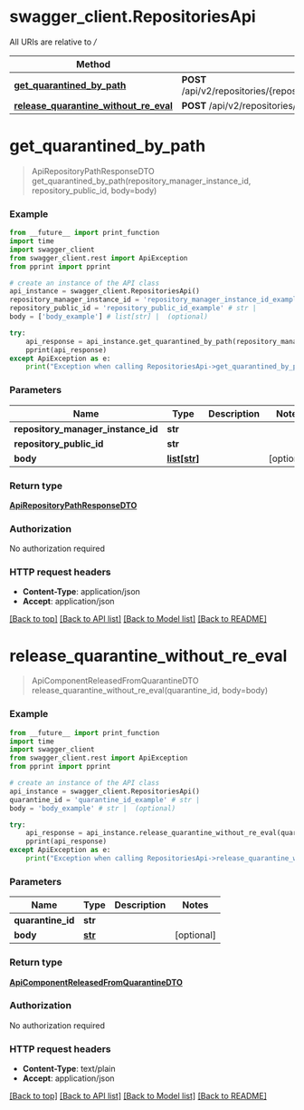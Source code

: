 # swagger_client.RepositoriesApi

All URIs are relative to */*

Method | HTTP request | Description
------------- | ------------- | -------------
[**get_quarantined_by_path**](RepositoriesApi.md#get_quarantined_by_path) | **POST** /api/v2/repositories/{repositoryManagerInstanceId}/{repositoryPublicId}/components/quarantined/pathnames | 
[**release_quarantine_without_re_eval**](RepositoriesApi.md#release_quarantine_without_re_eval) | **POST** /api/v2/repositories/quarantine/{quarantineId}/release | 

# **get_quarantined_by_path**
> ApiRepositoryPathResponseDTO get_quarantined_by_path(repository_manager_instance_id, repository_public_id, body=body)



### Example
```python
from __future__ import print_function
import time
import swagger_client
from swagger_client.rest import ApiException
from pprint import pprint

# create an instance of the API class
api_instance = swagger_client.RepositoriesApi()
repository_manager_instance_id = 'repository_manager_instance_id_example' # str | 
repository_public_id = 'repository_public_id_example' # str | 
body = ['body_example'] # list[str] |  (optional)

try:
    api_response = api_instance.get_quarantined_by_path(repository_manager_instance_id, repository_public_id, body=body)
    pprint(api_response)
except ApiException as e:
    print("Exception when calling RepositoriesApi->get_quarantined_by_path: %s\n" % e)
```

### Parameters

Name | Type | Description  | Notes
------------- | ------------- | ------------- | -------------
 **repository_manager_instance_id** | **str**|  | 
 **repository_public_id** | **str**|  | 
 **body** | [**list[str]**](str.md)|  | [optional] 

### Return type

[**ApiRepositoryPathResponseDTO**](ApiRepositoryPathResponseDTO.md)

### Authorization

No authorization required

### HTTP request headers

 - **Content-Type**: application/json
 - **Accept**: application/json

[[Back to top]](#) [[Back to API list]](../README.md#documentation-for-api-endpoints) [[Back to Model list]](../README.md#documentation-for-models) [[Back to README]](../README.md)

# **release_quarantine_without_re_eval**
> ApiComponentReleasedFromQuarantineDTO release_quarantine_without_re_eval(quarantine_id, body=body)



### Example
```python
from __future__ import print_function
import time
import swagger_client
from swagger_client.rest import ApiException
from pprint import pprint

# create an instance of the API class
api_instance = swagger_client.RepositoriesApi()
quarantine_id = 'quarantine_id_example' # str | 
body = 'body_example' # str |  (optional)

try:
    api_response = api_instance.release_quarantine_without_re_eval(quarantine_id, body=body)
    pprint(api_response)
except ApiException as e:
    print("Exception when calling RepositoriesApi->release_quarantine_without_re_eval: %s\n" % e)
```

### Parameters

Name | Type | Description  | Notes
------------- | ------------- | ------------- | -------------
 **quarantine_id** | **str**|  | 
 **body** | [**str**](str.md)|  | [optional] 

### Return type

[**ApiComponentReleasedFromQuarantineDTO**](ApiComponentReleasedFromQuarantineDTO.md)

### Authorization

No authorization required

### HTTP request headers

 - **Content-Type**: text/plain
 - **Accept**: application/json

[[Back to top]](#) [[Back to API list]](../README.md#documentation-for-api-endpoints) [[Back to Model list]](../README.md#documentation-for-models) [[Back to README]](../README.md)

